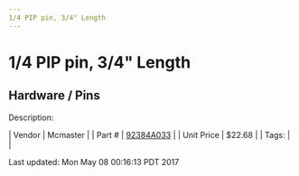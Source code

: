 ```yaml
---
1/4 PIP pin, 3/4" Length
---
```

# 1/4 PIP pin, 3/4" Length
## Hardware / Pins
Description: 	 

| Vendor | Mcmaster | 
| Part # | [92384A033](https://www.mcmaster.com/#92384A033) | 
| Unit Price | $22.68 | 
| Tags: |  | 

Last updated: Mon May 08 00:16:13 PDT 2017